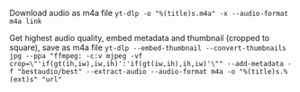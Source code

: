 Download audio as m4a file
`yt-dlp -o "%(title)s.m4a" -x --audio-format m4a link`

Get highest audio quality, embed metadata and thumbnail (cropped to square), save as m4a file
`yt-dlp --embed-thumbnail --convert-thumbnails jpg --ppa "ffmpeg: -c:v mjpeg -vf crop=\"'if(gt(ih,iw),iw,ih)':'if(gt(iw,ih),ih,iw)'\"" --add-metadata -f "bestaudio/best" --extract-audio --audio-format m4a -o "%(title)s.%(ext)s" "url"`